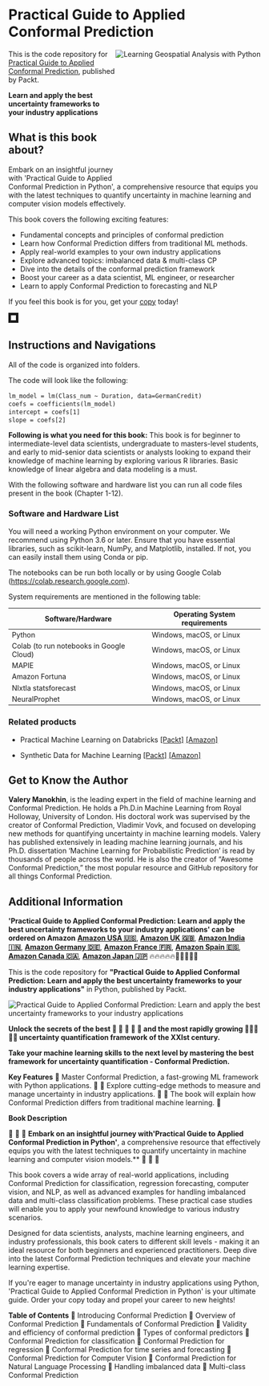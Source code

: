 # Practical Guide to Applied Conformal Prediction

<a href="https://www.packtpub.com/product/practical-guide-to-applied-conformal-prediction/9781805122760?utm_source=github&utm_medium=repository&utm_id=9781805122760"><img src="https://content.packt.com/B19925/cover_image_small.jpg" alt="Learning Geospatial Analysis with Python" height="256px" align="right"></a>

This is the code repository for [Practical Guide to Applied Conformal Prediction](https://www.packtpub.com/product/practical-guide-to-applied-conformal-prediction/9781805122760?utm_source=github&utm_medium=repository&utm_id=9781805122760), published by Packt.

**Learn and apply the best uncertainty frameworks to your industry applications**

## What is this book about?
Embark on an insightful journey with 'Practical Guide to Applied Conformal Prediction in Python', a comprehensive resource that equips you with the latest techniques to quantify uncertainty in machine learning and computer vision models effectively.

This book covers the following exciting features: 
* Fundamental concepts and principles of conformal prediction
* Learn how Conformal Prediction differs from traditional ML methods.
* Apply real-world examples to your own industry applications
* Explore advanced topics: imbalanced data & multi-class CP
* Dive into the details of the conformal prediction framework
* Boost your career as a data scientist, ML engineer, or researcher
* Learn to apply Conformal Prediction to forecasting and NLP

If you feel this book is for you, get your [copy](https://www.amazon.com/dp/1805122762) today!

<a href="https://www.packtpub.com/?utm_source=github&utm_medium=banner&utm_campaign=GitHubBanner"><img src="https://raw.githubusercontent.com/PacktPublishing/GitHub/master/GitHub.png" 
alt="https://www.packtpub.com/" border="5" /></a>


## Instructions and Navigations
All of the code is organized into folders.

The code will look like the following:
```
lm_model = lm(Class_num ~ Duration, data=GermanCredit)
coefs = coefficients(lm_model)
intercept = coefs[1]
slope = coefs[2]
```


**Following is what you need for this book:**
This book is for beginner to intermediate-level data scientists, undergraduate to masters-level students, and early to mid-senior data scientists or analysts looking to expand their knowledge of machine learning by exploring various R libraries. Basic knowledge of linear algebra and data modeling is a must.	

With the following software and hardware list you can run all code files present in the book (Chapter 1-12).


### Software and Hardware List

You will need a working Python environment on your computer. We recommend using Python 3.6
or later. Ensure that you have essential libraries, such as scikit-learn, NumPy, and Matplotlib, installed. If not,
you can easily install them using Conda or pip.

The notebooks can be run both locally or by using Google Colab (https://colab.research.google.com).
 
System requirements are mentioned in the following table:

| Software/Hardware                              | Operating System requirements      |
| ------------------------------------           | -----------------------------------|
| Python                                          | Windows, macOS, or Linux           |
| Colab (to run notebooks in Google Cloud)        | Windows, macOS, or Linux           |
| MAPIE                                           | Windows, macOS, or Linux           |
| Amazon Fortuna                                  | Windows, macOS, or Linux           |
| NIxtla statsforecast                            | Windows, macOS, or Linux           |
| NeuralProphet                                   | Windows, macOS, or Linux            |


### Related products <Other books you may enjoy>
* Practical Machine Learning on Databricks [[Packt]](https://www.packtpub.com/product/practical-machine-learning-on-databricks/9781801812030) [[Amazon]](https://www.amazon.com/dp/1801812039)

* Synthetic Data for Machine Learning [[Packt]](https://www.packtpub.com/product/synthetic-data-for-machine-learning/9781803245409) [[Amazon]](https://www.amazon.com/dp/1803245409)

## Get to Know the Author
**Valery Manokhin**, 
is the leading expert in the field of machine learning and Conformal Prediction.
He holds a Ph.D.in Machine Learning from Royal Holloway, University of London. His doctoral work
was supervised by the creator of Conformal Prediction, Vladimir Vovk, and focused on developing
new methods for quantifying uncertainty in machine learning models.
Valery has published extensively in leading machine learning journals, and his Ph.D. dissertation
‘Machine Learning for Probabilistic Prediction’ is read by thousands of people across the world. He is
also the creator of “Awesome Conformal Prediction,” the most popular resource and GitHub repository
for all things Conformal Prediction.



## Additional Information


**'Practical Guide to Applied Conformal Prediction: Learn and apply the best uncertainty frameworks to your industry applications' can be ordered on Amazon** [**Amazon USA 🇺🇸**](https://www.amazon.com/gp/aw/d/1805122762), [**Amazon UK 🇬🇧**](https://www.amazon.co.uk/Practical-Guide-Applied-Conformal-Prediction/dp/1805122762), [**Amazon India 🇮🇳**](https://www.amazon.in/Practical-Guide-Applied-Conformal-Prediction-ebook/dp/B0C2VLR5KS), [**Amazon Germany 🇩🇪**](https://www.amazon.de/Valeriy-Manokhin-ebook/dp/B0C2VLR5KS/), [**Amazon France 🇫🇷**](https://www.amazon.fr/Practical-Guide-Applied-Conformal-Prediction-ebook/dp/B0C2VLR5KS/), [**Amazon Spain 🇪🇸**](https://www.amazon.es/Practical-Guide-Applied-Conformal-Prediction/dp/1805122762), [**Amazon Canada 🇨🇦**](https://www.amazon.ca/Practical-Guide-Applied-Conformal-Prediction-ebook/dp/B0C2VLR5KS/), [**Amazon Japan 🇯🇵**](https://www.amazon.co.jp/Valeriy-Manokhin-ebook/dp/B0C2VLR5KS/) 🔥🔥🔥🔥🔥🚀🚀🚀🚀🚀

This is the code repository for **"Practical Guide to Applied Conformal Prediction: Learn and apply the best uncertainty frameworks to your industry applications"** in Python, published by Packt.

![Practical Guide to Applied Conformal Prediction: Learn and apply the best uncertainty frameworks to your industry applications](https://github.com/PacktPublishing/Practical-Guide-to-Applied-Conformal-Prediction/blob/main/book_cover.jpg)

__Unlock the secrets of the best 🌟 🌟 🌟 🌟 🌟 and the most rapidly growing 🚀🚀🚀🚀🚀 uncertainty quantification framework of the XXIst century.__  

__Take your machine learning skills to the next level by mastering the best framework for uncertainty quantification - Conformal Prediction.__

**Key Features**
🌟 Master Conformal Prediction, a fast-growing ML framework with Python applications. 🌟 
🌟 Explore cutting-edge methods to measure and manage uncertainty in industry applications. 🌟 
🌟 The book will explain how Conformal Prediction differs from traditional machine learning. 🌟 

**Book Description**

🌟 🌟 🌟  **Embark on an insightful journey with'Practical Guide to Applied Conformal Prediction in Python'**, a comprehensive resource that effectively equips you with the latest techniques to quantify uncertainty in machine learning and computer vision models.** 🌟 🌟 🌟 

This book covers a wide array of real-world applications, including Conformal Prediction for classification, regression forecasting, computer vision, and NLP, as well as advanced examples for handling imbalanced data and multi-class classification problems. These practical case studies will enable you to apply your newfound knowledge to various industry scenarios.

Designed for data scientists, analysts, machine learning engineers, and industry professionals, this book caters to different skill levels - making it an ideal resource for both beginners and experienced practitioners. Deep dive into the latest Conformal Prediction techniques and elevate your machine learning expertise.

If you're eager to manage uncertainty in industry applications using Python, 'Practical Guide to Applied Conformal Prediction in Python' is your ultimate guide. Order your copy today and propel your career to new heights!


**Table of Contents**
🌟 Introducing Conformal Prediction
🌟 Overview of Conformal Prediction
🌟 Fundamentals of Conformal Prediction
🌟 Validity and efficiency of conformal prediction
🌟 Types of conformal predictors
🌟 Conformal Prediction for classification
🌟 Conformal Prediction for regression
🌟 Conformal Prediction for time series and forecasting
🌟 Conformal Prediction for Computer Vision
🌟 Conformal Prediction for Natural Language Processing
🌟 Handling imbalanced data
🌟 Multi-class Conformal Prediction

